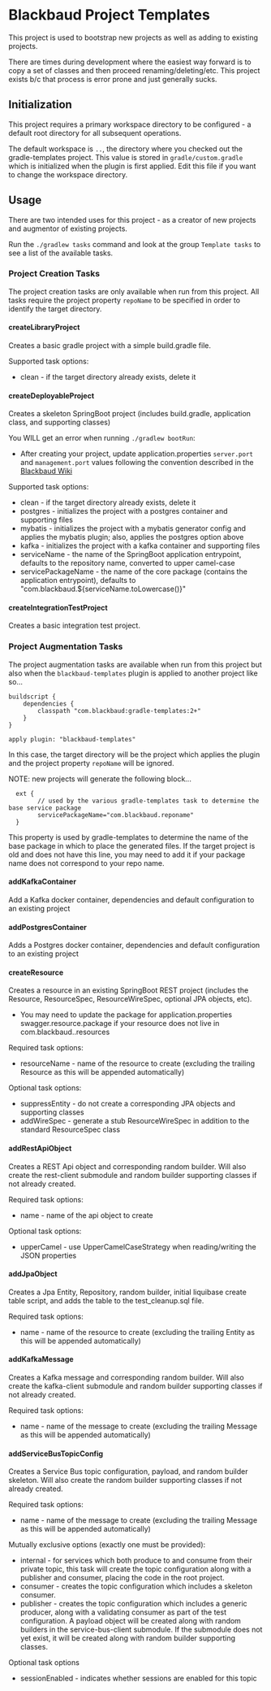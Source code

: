 # Blackbaud Project Templates

This project is used to bootstrap new projects as well as adding to existing projects.  

There are times during development where the easiest way forward is to copy a set of classes and then proceed 
renaming/deleting/etc.  This project exists b/c that process is error prone and just generally sucks.


## Initialization

This project requires a primary workspace directory to be configured - a default root directory for all subsequent operations.

The default workspace is `..`, the directory where you checked out the gradle-templates project.  This value is stored
in `gradle/custom.gradle` which is initialized when the plugin is first applied.  Edit this file if you want to change 
the workspace directory.


## Usage

There are two intended uses for this project - as a creator of new projects and augmentor of existing projects.

Run the `./gradlew tasks` command and look at the group `Template tasks` to see a list of the available tasks.


### Project Creation Tasks

The project creation tasks are only available when run from this project.  All tasks require the project property
`repoName` to be specified in order to identify the target directory.  

#### createLibraryProject

Creates a basic gradle project with a simple build.gradle file.

Supported task options:
* clean - if the target directory already exists, delete it

#### createDeployableProject

Creates a skeleton SpringBoot project (includes build.gradle, application class, and supporting classes)

You WILL get an error when running `./gradlew bootRun`:
* After creating your project, update application.properties `server.port` and `management.port` values following
the convention described in the [Blackbaud Wiki](https://wiki.blackbaud.com/display/LUM/Microservice+Port+Mapping+Registry)

Supported task options:
* clean - if the target directory already exists, delete it
* postgres - initializes the project with a postgres container and supporting files
* mybatis - initializes the project with a mybatis generator config and applies the mybatis plugin; also, applies the postgres option above
* kafka - initializes the project with a kafka container and supporting files
* serviceName - the name of the SpringBoot application entrypoint, defaults to the repository name, converted to upper camel-case
* servicePackageName - the name of the core package (contains the application entrypoint), defaults to "com.blackbaud.${serviceName.toLowercase()}"

#### createIntegrationTestProject

Creates a basic integration test project.

### Project Augmentation Tasks

The project augmentation tasks are available when run from this project but also when the `blackbaud-templates` plugin
is applied to another project like so...  
```
buildscript {
    dependencies {
        classpath "com.blackbaud:gradle-templates:2+"
    }
}

apply plugin: "blackbaud-templates"
```

In this case, the target directory will be the project which applies the plugin and the project property `repoName` 
will be ignored.

NOTE: new projects will generate the following block...
```
  ext {
        // used by the various gradle-templates task to determine the base service package
        servicePackageName="com.blackbaud.reponame"
  }
```
This property is used by gradle-templates to determine the name of the base package in which to place the generated files.
If the target project is old and does not have this line, you may need to add it if your package name
does not correspond to your repo name.


#### addKafkaContainer

Add a Kafka docker container, dependencies and default configuration to an existing project

#### addPostgresContainer

Adds a Postgres docker container, dependencies and default configuration to an existing project

#### createResource

Creates a resource in an existing SpringBoot REST project (includes the Resource, ResourceSpec, ResourceWireSpec, optional JPA objects, etc).
* You may need to update the package for application.properties swagger.resource.package if your resource does not live in com.blackbaud.<servicePackageName>.resources

Required task options:
* resourceName - name of the resource to create (excluding the trailing Resource as this will be appended automatically)

Optional task options:
* suppressEntity - do not create a corresponding JPA objects and supporting classes
* addWireSpec - generate a stub ResourceWireSpec in addition to the standard ResourceSpec class

#### addRestApiObject

Creates a REST Api object and corresponding random builder.  Will also create the rest-client submodule and random 
builder supporting classes if not already created.

Required task options:
* name - name of the api object to create

Optional task options:
* upperCamel - use UpperCamelCaseStrategy when reading/writing the JSON properties

#### addJpaObject

Creates a Jpa Entity, Repository, random builder, initial liquibase create table script, and adds the table to the test_cleanup.sql file.

Required task options:
* name - name of the resource to create (excluding the trailing Entity as this will be appended automatically)

#### addKafkaMessage

Creates a Kafka message and corresponding random builder.  Will also create the kafka-client submodule and random
builder supporting classes if not already created.

Required task options:
* name - name of the message to create (excluding the trailing Message as this will be appended automatically)

#### addServiceBusTopicConfig

Creates a Service Bus topic configuration, payload, and random builder skeleton.  Will also create the random
builder supporting classes if not already created.

Required task options:
* name - name of the message to create (excluding the trailing Message as this will be appended automatically)

Mutually exclusive options (exactly one must be provided):
* internal - for services which both produce to and consume from their private topic, this task will create the 
topic configuration along with a publisher and consumer, placing the code in the root project.
* consumer - creates the topic configuration which includes a skeleton consumer.
* publisher - creates the topic configuration which includes a generic producer, along with a validating consumer 
as part of the test configuration.  A payload object will be created along with random builders in the service-bus-client
submodule.  If the submodule does not yet exist, it will be created along with random builder supporting classes.


Optional task options
* sessionEnabled - indicates whether sessions are enabled for this topic
